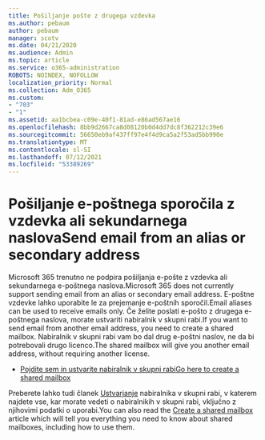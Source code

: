 ```yaml
---
title: Pošiljanje pošte z drugega vzdevka
ms.author: pebaum
author: pebaum
manager: scotv
ms.date: 04/21/2020
ms.audience: Admin
ms.topic: article
ms.service: o365-administration
ROBOTS: NOINDEX, NOFOLLOW
localization_priority: Normal
ms.collection: Adm_O365
ms.custom:
- "703"
- "1"
ms.assetid: aa1bcbea-c09e-40f1-81ad-e86ad567ae16
ms.openlocfilehash: 8bb9d2667ca8d08120b0d4dd7dc8f362212c39e6
ms.sourcegitcommit: 56650eb9af437ff97e4f4d9ca5a2f53ad5bb990e
ms.translationtype: MT
ms.contentlocale: sl-SI
ms.lasthandoff: 07/12/2021
ms.locfileid: "53389269"
---
```

# <a name="send-email-from-an-alias-or-secondary-address"></a><span data-ttu-id="f0d68-102">Pošiljanje e-poštnega sporočila z vzdevka ali sekundarnega naslova</span><span class="sxs-lookup"><span data-stu-id="f0d68-102">Send email from an alias or secondary address</span></span>

<span data-ttu-id="f0d68-103">Microsoft 365 trenutno ne podpira pošiljanja e-pošte z vzdevka ali sekundarnega e-poštnega naslova.</span><span class="sxs-lookup"><span data-stu-id="f0d68-103">Microsoft 365 does not currently support sending email from an alias or secondary email address.</span></span> <span data-ttu-id="f0d68-104">E-poštne vzdevke lahko uporabite le za prejemanje e-poštnih sporočil.</span><span class="sxs-lookup"><span data-stu-id="f0d68-104">Email aliases can be used to receive emails only.</span></span> <span data-ttu-id="f0d68-105">Če želite poslati e-pošto z drugega e-poštnega naslova, morate ustvariti nabiralnik v skupni rabi.</span><span class="sxs-lookup"><span data-stu-id="f0d68-105">If you want to send email from another email address, you need to create a shared mailbox.</span></span> <span data-ttu-id="f0d68-106">Nabiralnik v skupni rabi vam bo dal drug e-poštni naslov, ne da bi potrebovali drugo licenco.</span><span class="sxs-lookup"><span data-stu-id="f0d68-106">The shared mailbox will give you another email address, without requiring another license.</span></span>
  
- [<span data-ttu-id="f0d68-107">Pojdite sem in ustvarite nabiralnik v skupni rabi</span><span class="sxs-lookup"><span data-stu-id="f0d68-107">Go here to create a shared mailbox</span></span>](https://portal.office.com/AdminPortal/Home#/AssistedGuide/addemailoptions)

<span data-ttu-id="f0d68-108">Preberete lahko tudi članek [Ustvarjanje](/microsoft-365/admin/email/create-a-shared-mailbox) nabiralnika v skupni rabi, v katerem najdete vse, kar morate vedeti o nabiralnikih v skupni rabi, vključno z njihovimi podatki o uporabi.</span><span class="sxs-lookup"><span data-stu-id="f0d68-108">You can also read the [Create a shared mailbox](/microsoft-365/admin/email/create-a-shared-mailbox) article which will tell you everything you need to know about shared mailboxes, including how to use them.</span></span>